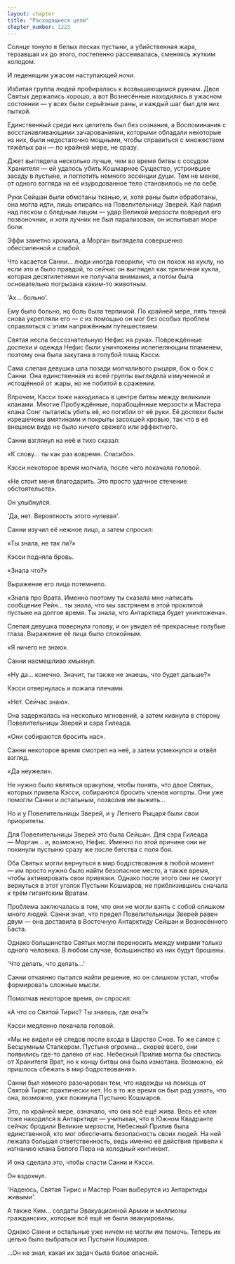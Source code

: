 ```yaml
---
layout: chapter
title: "Расходящиеся цели"
chapter_number: 1223
---
```


Солнце тонуло в белых песках пустыни, а убийственная жара, терзавшая их до этого, постепенно рассеивалась, сменяясь жутким холодом.

И леденящим ужасом наступающей ночи.

Избитая группа людей пробиралась к возвышающимся руинам. Двое Святых держались хорошо, а вот Вознесённые находились в ужасном состоянии — у всех были серьёзные раны, и каждый шаг был для них пыткой.

Единственный среди них целитель был без сознания, а Воспоминания с восстанавливающими зачарованиями, которыми обладали некоторые из них, были недостаточно мощными, чтобы справиться с множеством тяжёлых ран — по крайней мере, не сразу.

Джет выглядела несколько лучше, чем во время битвы с сосудом Хранителя — ей удалось убить Кошмарное Существо, устроившее засаду в пустыне, и поглотить немного эссенции души. Тем не менее, от одного взгляда на её изуродованное тело становилось не по себе.

Руки Сейшан были обмотаны тканью, и, хотя раны были обработаны, она могла идти, лишь опираясь на Повелительницу Зверей. Кай парил над песком с бледным лицом — удар Великой мерзости повредил его позвоночник, и хотя лучник не был парализован, он испытывал море боли.

Эффи заметно хромала, а Морган выглядела совершенно обессиленной и слабой.

Что касается Санни... люди иногда говорили, что он похож на куклу, но если это и было правдой, то сейчас он выглядел как тряпичная кукла, которая десятилетиями не получала внимания, а потом была основательно погрызана каким-то животным.

'Ах... больно'.

Ему было больно, но боль была терпимой. По крайней мере, пять теней снова укрепляли его — с их помощью он мог без особых проблем справляться с этим напряжённым путешествием.

Святая несла бессознательную Нефис на руках. Повреждённые доспехи и одежда Нефис были уничтожены испепеляющим пламенем, поэтому она была закутана в голубой плащ Кэсси.

Сама слепая девушка шла позади молчаливого рыцаря, бок о бок с Санни. Она единственная из всей группы выглядела измученной и истощённой от жары, но не побитой в сражении.

Впрочем, Кэсси тоже находилась в центре битвы между великими кланами. Многие Пробуждённые, порабощённые мерзости и Мастера клана Сонг пытались убить её, но погибли от её руки. Её доспехи были изрешечены вмятинами и покрыты засохшей кровью, так что в её внешнем виде не было ничего свежего или эффектного.

Санни взглянул на неё и тихо сказал:

«К слову... ты как раз вовремя. Спасибо».

Кэсси некоторое время молчала, после чего покачала головой.

«Не стоит меня благодарить. Это просто удачное стечение обстоятельств».

Он улыбнулся.

'Да, нет. Вероятность этого нулевая'.

Санни изучил её нежное лицо, а затем спросил:

«Ты знала, не так ли?»

Кэсси подняла бровь.

«Знала что?»

Выражение его лица потемнело.

«Знала про Врата. Именно поэтому ты сказала мне написать сообщение Рейн... ты знала, что мы застрянем в этой проклятой пустыне на долгое время. Ты знала, что Антарктида будет уничтожена».

Слепая девушка повернула голову, и он увидел её прекрасные голубые глаза. Выражение её лица было спокойным.

«Я ничего не знаю».

Санни насмешливо хмыкнул.

«Ну да... конечно. Значит, ты также не знаешь, что будет дальше?»

Кэсси отвернулась и пожала плечами.

«Нет. Сейчас знаю».

Она задержалась на несколько мгновений, а затем кивнула в сторону Повелительницы Зверей и сэра Гилеада.

«Они собираются бросить нас».

Санни некоторое время смотрел на неё, а затем усмехнулся и отвёл взгляд.

«Да неужели».

Не нужно было являться оракулом, чтобы понять, что двое Святых, которых привела Кэсси, собираются бросить членов когорты. Они уже помогли Санни и остальным, позволив им выжить...

Но и у Повелительницы Зверей, и у Летнего Рыцаря были свои приоритеты.

Для Повелительницы Зверей это была Сейшан. Для сэра Гилеада — Морган... и, возможно, Нефис. Именно по этой причине они не покинули пустыню сразу же после бегства с поля боя.

Оба Святых могли вернуться в мир бодрствования в любой момент — им просто нужно было найти безопасное место, а также время, чтобы активировать свои привязки. Однако после этого они не смогут вернуться в этот уголок Пустыни Кошмаров, не приблизившись сначала к трём гигантским Вратам.

Проблема заключалась в том, что они не могли взять с собой слишком много людей. Санни знал, что предел Повелительницы Зверей равен двум — она доставила в Восточную Антарктиду Сейшан и Вознесённого Баста.

Однако большинство Святых могли переносить между мирами только одного человека. В любом случае, большинство из них будут брошены.

'Что делать, что делать...'

Санни отчаянно пытался найти решение, но он слишком устал, чтобы формировать сложные мысли.

Помолчав некоторое время, он спросил:

«А что со Святой Тирис? Ты знаешь, где она?»

Кэсси медленно покачала головой.

«Мы не видели её следов после входа в Царство Снов. То же самое с Бесшумным Сталкером. Пустыня огромна... скорее всего, они появились где-то далеко от нас. Небесный Прилив могла бы спастись от Хранителя Врат, но к концу битвы она была измотана. Возможно, ей пришлось сбежать в мир бодрствования».

Санни был немного разочарован тем, что надежды на помощь от Святой Тирис практически нет. Но в то же время он был рад узнать, что она, возможно, уже покинула Пустыню Кошмаров.

Это, по крайней мере, означало, что она всё ещё жива. Весь её клан тоже находился в Антарктиде — учитывая, что в Южном Квадранте сейчас бродили Великие мерзости, Небесный Прилив была единственной, кто мог обеспечить безопасность своих людей. На ней лежала большая ответственность, ведь именно её действия привели к изгнанию клана Белого Пера на холодный континент.

И она сделала это, чтобы спасти Санни и Кэсси.

Он вздохнул.

'Надеюсь, Святая Тирис и Мастер Роан выберутся из Антарктиды живыми'.

А также Ким... солдаты Эвакуационной Армии и миллионы гражданских, которые всё ещё не были эвакуированы.

Однако Санни и остальные уже ничем не могли им помочь. Теперь их целью было выбраться из Пустыни Кошмаров.

...Он не знал, какая их задач была более опасной.

